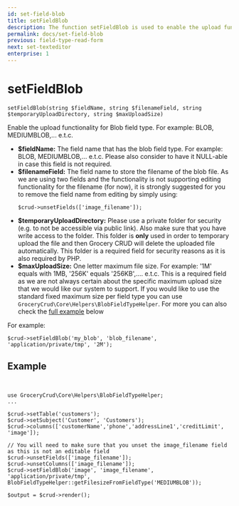 ```yaml
---
id: set-field-blob
title: setFieldBlob
description: The function setFieldBlob is used to enable the upload functionality for Blob field type. 
permalink: docs/set-field-blob
previous: field-type-read-form
next: set-texteditor
enterprise: 1
---
```


# setFieldBlob


<pre><code class="language-php">setFieldBlob(string $fieldName, string $filenameField, string $temporaryUploadDirectory, string $maxUploadSize)</code></pre>
Enable the upload functionality for Blob field type. For example: BLOB, MEDIUMBLOB,... e.t.c. 
<ul>
	<li><strong>$fieldName:</strong> The field name that has the blob field type. For example: BLOB, MEDIUMBLOB,... e.t.c. Please also consider to have it NULL-able in case this field is not required.</li>
	<li><strong>$filenameField:</strong> The field name to store the filename of the blob file. As we are using two fields and the functionality is not supporting editing functionality for the filename (for now), it is strongly suggested for you to remove the field name from editing by simply using: <pre><code class="language-php">$crud->unsetFields(['image_filename']);</code></pre></li>
        <li><strong>$temporaryUploadDirectory:</strong> Please use a private folder for security (e.g. to not be accessible via public link). Also make sure that you have write access to the folder. This folder is <strong>only</strong> used in order to temporary upload the file and then Grocery CRUD will delete the uploaded file automatically. This folder is a required field for security reasons as it is also required by PHP.</li>
	<li><strong>$maxUploadSize:</strong> One letter maximum file size. For example: '1M' equals with 1MB, '256K' equals '256KB',.... e.t.c. This is a required field as we are not always certain about the specific maximum upload size that we would like our system to support. If you would like to use the standard fixed maximum size per field type you can use <code>GroceryCrud\Core\Helpers\BlobFieldTypeHelper</code>. For more you can also check the <a href="#full-example">full example</a> below</li>
</ul>

For example:
<pre><code class="language-php">$crud->setFieldBlob('my_blob', 'blob_filename',  'application/private/tmp', '2M');</code></pre>

## Example

<pre><code class="language-php">

use GroceryCrud\Core\Helpers\BlobFieldTypeHelper;
...

$crud->setTable('customers');
$crud->setSubject('Customer', 'Customers');
$crud->columns(['customerName','phone','addressLine1','creditLimit', 'image']);

// You will need to make sure that you unset the image_filename field as this is not an editable field
$crud->unsetFields(['image_filename']);
$crud->unsetColumns(['image_filename']);
$crud->setFieldBlob('image', 'image_filename', 'application/private/tmp', BlobFieldTypeHelper::getFilesizeFromFieldType('MEDIUMBLOB'));

$output = $crud->render();</code></pre>

